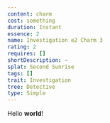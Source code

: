 ```yaml
---
content: charm
cost: something
duration: Instant
essence: 2
name: Investigation e2 Charm 3
rating: 2
requires: []
shortDescription: ~
splat: Second Sunrise
tags: []
trait: Investigation
tree: Detective
type: Simple
---
```


Hello **world**!
